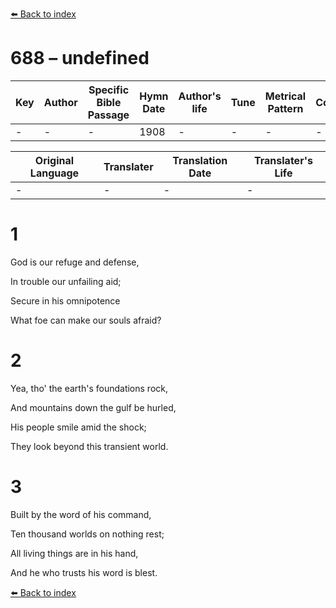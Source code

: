 [⬅️ Back to index](../README.md)

# 688 – undefined

Key | Author   | Specific Bible Passage     |Hymn Date |Author's life |Tune |Metrical Pattern   |Composer/Source
-- | --------- | ---------------------------|----------|--------------|-----|-------------------|-------------  
- |- |- |1908 |- |- |- |-

Original Language | Translater | Translation Date   | Translater's Life  
----------------- | --------- | --------------------|-------------     
\- |- |- |-




# 1

God is our refuge and defense,

In trouble our unfailing aid;

Secure in his omnipotence

What foe can make our souls afraid?



# 2

Yea, tho' the earth's foundations rock,

And mountains down the gulf be hurled,

His people smile amid the shock;

They look beyond this transient world.



# 3

Built by the word of his command,

Ten thousand worlds on nothing rest;

All living things are in his hand,

And he who trusts his word is blest.

[⬅️ Back to index](../README.md)
